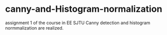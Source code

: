 # canny-and-Histogram-normalization
assignment 1 of the course in EE SJTU
Canny detection and histogram normmalization are realized.
